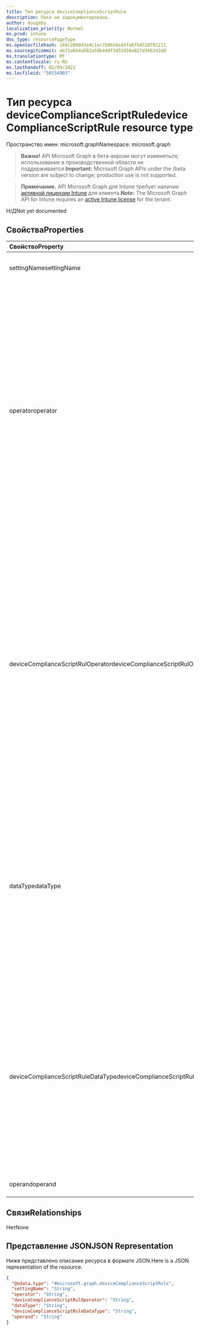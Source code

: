 ```yaml
---
title: Тип ресурса deviceComplianceScriptRule
description: Пока не задокументировано.
author: dougeby
localization_priority: Normal
ms.prod: intune
doc_type: resourcePageType
ms.openlocfilehash: 169c286043e4c1ec7b9b16e45fa6fb4520781211
ms.sourcegitcommit: eb31a6b4a582a59b44df3453450a82fd366342d0
ms.translationtype: MT
ms.contentlocale: ru-RU
ms.lasthandoff: 02/09/2021
ms.locfileid: "50154903"
---
```

# <a name="devicecompliancescriptrule-resource-type"></a><span data-ttu-id="e7cea-103">Тип ресурса deviceComplianceScriptRule</span><span class="sxs-lookup"><span data-stu-id="e7cea-103">deviceComplianceScriptRule resource type</span></span>

<span data-ttu-id="e7cea-104">Пространство имен: microsoft.graph</span><span class="sxs-lookup"><span data-stu-id="e7cea-104">Namespace: microsoft.graph</span></span>

> <span data-ttu-id="e7cea-105">**Важно!** API Microsoft Graph в бета-версии могут изменяться; использование в производственной области не поддерживается.</span><span class="sxs-lookup"><span data-stu-id="e7cea-105">**Important:** Microsoft Graph APIs under the /beta version are subject to change; production use is not supported.</span></span>

> <span data-ttu-id="e7cea-106">**Примечание.** API Microsoft Graph для Intune требует наличия [активной лицензии Intune](https://go.microsoft.com/fwlink/?linkid=839381) для клиента.</span><span class="sxs-lookup"><span data-stu-id="e7cea-106">**Note:** The Microsoft Graph API for Intune requires an [active Intune license](https://go.microsoft.com/fwlink/?linkid=839381) for the tenant.</span></span>

<span data-ttu-id="e7cea-107">Н/Д</span><span class="sxs-lookup"><span data-stu-id="e7cea-107">Not yet documented</span></span>

## <a name="properties"></a><span data-ttu-id="e7cea-108">Свойства</span><span class="sxs-lookup"><span data-stu-id="e7cea-108">Properties</span></span>
|<span data-ttu-id="e7cea-109">Свойство</span><span class="sxs-lookup"><span data-stu-id="e7cea-109">Property</span></span>|<span data-ttu-id="e7cea-110">Тип</span><span class="sxs-lookup"><span data-stu-id="e7cea-110">Type</span></span>|<span data-ttu-id="e7cea-111">Описание</span><span class="sxs-lookup"><span data-stu-id="e7cea-111">Description</span></span>|
|:---|:---|:---|
|<span data-ttu-id="e7cea-112">settingName</span><span class="sxs-lookup"><span data-stu-id="e7cea-112">settingName</span></span>|<span data-ttu-id="e7cea-113">String</span><span class="sxs-lookup"><span data-stu-id="e7cea-113">String</span></span>|<span data-ttu-id="e7cea-114">Имя параметра, указанное в правиле.</span><span class="sxs-lookup"><span data-stu-id="e7cea-114">Setting name specified in the rule.</span></span>|
|<span data-ttu-id="e7cea-115">operator</span><span class="sxs-lookup"><span data-stu-id="e7cea-115">operator</span></span>|[<span data-ttu-id="e7cea-116">operator</span><span class="sxs-lookup"><span data-stu-id="e7cea-116">operator</span></span>](../resources/intune-deviceconfig-operator.md)|<span data-ttu-id="e7cea-117">Оператор, указанный в правиле.</span><span class="sxs-lookup"><span data-stu-id="e7cea-117">Operator specified in the rule.</span></span> <span data-ttu-id="e7cea-118">Возможные значения: `none` , , , `and` `or` `isEquals` `notEquals` `greaterThan` `lessThan` `between` `notBetween` , `greaterEquals` `lessEquals` `dayTimeBetween` `beginsWith` `notBeginsWith` `endsWith` `notEndsWith` `contains` `notContains` `allOf` `oneOf` `noneOf` `setEquals` `orderedSetEquals` `subsetOf` `excludesAll` .</span><span class="sxs-lookup"><span data-stu-id="e7cea-118">Possible values are: `none`, `and`, `or`, `isEquals`, `notEquals`, `greaterThan`, `lessThan`, `between`, `notBetween`, `greaterEquals`, `lessEquals`, `dayTimeBetween`, `beginsWith`, `notBeginsWith`, `endsWith`, `notEndsWith`, `contains`, `notContains`, `allOf`, `oneOf`, `noneOf`, `setEquals`, `orderedSetEquals`, `subsetOf`, `excludesAll`.</span></span>|
|<span data-ttu-id="e7cea-119">deviceComplianceScriptRulOperator</span><span class="sxs-lookup"><span data-stu-id="e7cea-119">deviceComplianceScriptRulOperator</span></span>|[<span data-ttu-id="e7cea-120">deviceComplianceScriptRulOperator</span><span class="sxs-lookup"><span data-stu-id="e7cea-120">deviceComplianceScriptRulOperator</span></span>](../resources/intune-deviceconfig-devicecompliancescriptruloperator.md)|<span data-ttu-id="e7cea-121">Оператор, указанный в правиле.</span><span class="sxs-lookup"><span data-stu-id="e7cea-121">Operator specified in the rule.</span></span> <span data-ttu-id="e7cea-122">Возможные значения: `none` , , , `and` `or` `isEquals` `notEquals` `greaterThan` `lessThan` `between` `notBetween` , `greaterEquals` `lessEquals` `dayTimeBetween` `beginsWith` `notBeginsWith` `endsWith` `notEndsWith` `contains` `notContains` `allOf` `oneOf` `noneOf` `setEquals` `orderedSetEquals` `subsetOf` `excludesAll` .</span><span class="sxs-lookup"><span data-stu-id="e7cea-122">Possible values are: `none`, `and`, `or`, `isEquals`, `notEquals`, `greaterThan`, `lessThan`, `between`, `notBetween`, `greaterEquals`, `lessEquals`, `dayTimeBetween`, `beginsWith`, `notBeginsWith`, `endsWith`, `notEndsWith`, `contains`, `notContains`, `allOf`, `oneOf`, `noneOf`, `setEquals`, `orderedSetEquals`, `subsetOf`, `excludesAll`.</span></span>|
|<span data-ttu-id="e7cea-123">dataType</span><span class="sxs-lookup"><span data-stu-id="e7cea-123">dataType</span></span>|[<span data-ttu-id="e7cea-124">DataType</span><span class="sxs-lookup"><span data-stu-id="e7cea-124">dataType</span></span>](../resources/intune-deviceconfig-datatype.md)|<span data-ttu-id="e7cea-125">Тип данных, указанный в правиле.</span><span class="sxs-lookup"><span data-stu-id="e7cea-125">Data type specified in the rule.</span></span> <span data-ttu-id="e7cea-126">Возможные значения: `none` , , , , , , , `boolean` , , `int64` , `double` `string` , `dateTime` `version` `base64` `xml` `booleanArray` `int64Array` `doubleArray` `stringArray` `dateTimeArray` . `versionArray`</span><span class="sxs-lookup"><span data-stu-id="e7cea-126">Possible values are: `none`, `boolean`, `int64`, `double`, `string`, `dateTime`, `version`, `base64`, `xml`, `booleanArray`, `int64Array`, `doubleArray`, `stringArray`, `dateTimeArray`, `versionArray`.</span></span>|
|<span data-ttu-id="e7cea-127">deviceComplianceScriptRuleDataType</span><span class="sxs-lookup"><span data-stu-id="e7cea-127">deviceComplianceScriptRuleDataType</span></span>|[<span data-ttu-id="e7cea-128">deviceComplianceScriptRuleDataType</span><span class="sxs-lookup"><span data-stu-id="e7cea-128">deviceComplianceScriptRuleDataType</span></span>](../resources/intune-deviceconfig-devicecompliancescriptruledatatype.md)|<span data-ttu-id="e7cea-129">Тип данных, указанный в правиле.</span><span class="sxs-lookup"><span data-stu-id="e7cea-129">Data type specified in the rule.</span></span> <span data-ttu-id="e7cea-130">Возможные значения: `none` , , , , , , , `boolean` , , `int64` , `double` `string` , `dateTime` `version` `base64` `xml` `booleanArray` `int64Array` `doubleArray` `stringArray` `dateTimeArray` . `versionArray`</span><span class="sxs-lookup"><span data-stu-id="e7cea-130">Possible values are: `none`, `boolean`, `int64`, `double`, `string`, `dateTime`, `version`, `base64`, `xml`, `booleanArray`, `int64Array`, `doubleArray`, `stringArray`, `dateTimeArray`, `versionArray`.</span></span>|
|<span data-ttu-id="e7cea-131">operand</span><span class="sxs-lookup"><span data-stu-id="e7cea-131">operand</span></span>|<span data-ttu-id="e7cea-132">String</span><span class="sxs-lookup"><span data-stu-id="e7cea-132">String</span></span>|<span data-ttu-id="e7cea-133">Операнд, указанный в правиле.</span><span class="sxs-lookup"><span data-stu-id="e7cea-133">Operand specified in the rule.</span></span>|

## <a name="relationships"></a><span data-ttu-id="e7cea-134">Связи</span><span class="sxs-lookup"><span data-stu-id="e7cea-134">Relationships</span></span>
<span data-ttu-id="e7cea-135">Нет</span><span class="sxs-lookup"><span data-stu-id="e7cea-135">None</span></span>

## <a name="json-representation"></a><span data-ttu-id="e7cea-136">Представление JSON</span><span class="sxs-lookup"><span data-stu-id="e7cea-136">JSON Representation</span></span>
<span data-ttu-id="e7cea-137">Ниже представлено описание ресурса в формате JSON.</span><span class="sxs-lookup"><span data-stu-id="e7cea-137">Here is a JSON representation of the resource.</span></span>
<!-- {
  "blockType": "resource",
  "@odata.type": "microsoft.graph.deviceComplianceScriptRule"
}
-->
``` json
{
  "@odata.type": "#microsoft.graph.deviceComplianceScriptRule",
  "settingName": "String",
  "operator": "String",
  "deviceComplianceScriptRulOperator": "String",
  "dataType": "String",
  "deviceComplianceScriptRuleDataType": "String",
  "operand": "String"
}
```




